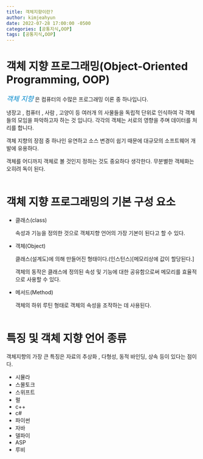 ```yaml
---
title: 객체지향이란?
author: kimjeahyun
date: 2022-07-28 17:00:00 -0500
categories: [공통지식,OOP]
tags: [공통지식,OOP]
---
```


# 객체 지향 프로그래밍(Object-Oriented Programming, OOP)

*<font color="#0088cc" style="font-size:18px;">객체 지향</font>* 은 컴퓨터의 수많은 프로그래밍 이론 중 하나입니다.

냉장고 , 컴퓨터 , 사람 , 고양이 등 여러개 의 사물들을 독립적 단위로 인식하여 각 객체들의 모임을 파악하고자 하는 것 입니다. 
각각의 객체는 서로의 영향을 주며 데이터를 처리를 합니다.

객체 지향의 장점 중 하나인 유연하고 소스 변경이 쉽기 때문에 대규모의 소프트웨어 개발에 유용하다.

객체를 어디까지 객체로 볼 것인지 정하는 것도 중요하다 생각한다. 무분별한 객체화는 오히려 독이 된다.
<br></br>

# 객체 지향 프로그래밍의 기본 구성 요소 

- 클래스(class)
  
  속성과 기능을 정의한 것으로 객체지향 언어의 가장 기본이 된다고 할 수 있다.

- 객체(Object)

  클래스(설계도)에 의해 만들어진 형태이다.(인스턴스)[메모리상에 값이 할당된다.] 

  객체의 동작은 클래스에 정의된 속성 및 기능에 대한 공유함으로써 메모리를 효율적으로 사용할 수 있다. 

- 메서드(Method)

  객체의 하위 루틴 형태로 객체의 속성을 조작하는 데 사용된다.
<br></br>

# 특징 및 객체 지향 언어 종류

객체지향의 가장 큰 특징은 자료의 추상화 , 다형성, 동적 바인딩, 상속 등이 있다는 점이다.


- 시뮬라
- 스몰토크
- 스위프트
- 펄
- c++
- c#
- 파이썬
- 자바
- 델파이
- ASP
- 루비

